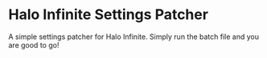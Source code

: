 # Halo Infinite Settings Patcher
 
A simple settings patcher for Halo Infinite.
Simply run the batch file and you are good to go!